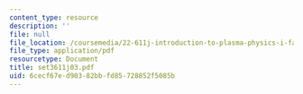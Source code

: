 ```yaml
---
content_type: resource
description: ''
file: null
file_location: /coursemedia/22-611j-introduction-to-plasma-physics-i-fall-2003/6cecf67ed90382bbfd85728852f5085b_set3611j03.pdf
file_type: application/pdf
resourcetype: Document
title: set3611j03.pdf
uid: 6cecf67e-d903-82bb-fd85-728852f5085b
---
```

